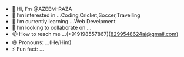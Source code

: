 - 👋 Hi, I’m @AZEEM-RAZA
- 👀 I’m interested in ...Coding,Cricket,Soccer,Travelling
- 🌱 I’m currently learning ...Web Develpment
- 💞️ I’m looking to collaborate on ...
- 📫 How to reach me ...(+919198557867)(8299548624aj@gmail.com)
- 😄 Pronouns: ...(He/Him)
- ⚡ Fun fact: ...

<!---
AZEEM-RAZA72/AZEEM-RAZA72 is a ✨ special ✨ repository because its `README.md` (this file) appears on your GitHub profile.
You can click the Preview link to take a look at your changes.
--->

